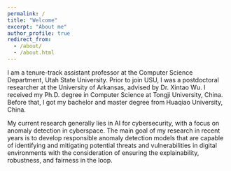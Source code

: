 ```yaml
---
permalink: /
title: "Welcome"
excerpt: "About me"
author_profile: true
redirect_from: 
  - /about/
  - /about.html
---
```


I am a tenure-track assistant professor at the Computer Science Department, Utah State University. Prior to join USU, I was a postdoctoral researcher at the University of Arkansas, advised by Dr. Xintao Wu. I received my Ph.D. degree in Computer Science at Tongji University, China. Before that, I got my bachelor and master degree from Huaqiao University, China. 

My current research generally lies in AI for cybersecurity, with a focus on anomaly detection in cyberspace. The main goal of my research in recent years is to develop responsible anomaly detection models that are capable of identifying and mitigating potential threats and vulnerabilities in digital environments with the consideration of ensuring the explainability, robustness, and fairness in the loop.

<!-- **Research Interests**: Deep learning and its applications in anomaly detection and natural language processing. -->

<!-- <span style="color:red">**Openings**: I am looking for highly-motivated Ph.D. students (fully funded) and visiting Ph.D. students to work with me on data mining and machine learning. Please send me your CV if you are interested. [Details]({% link _pages/hiring.md%}). </span> -->